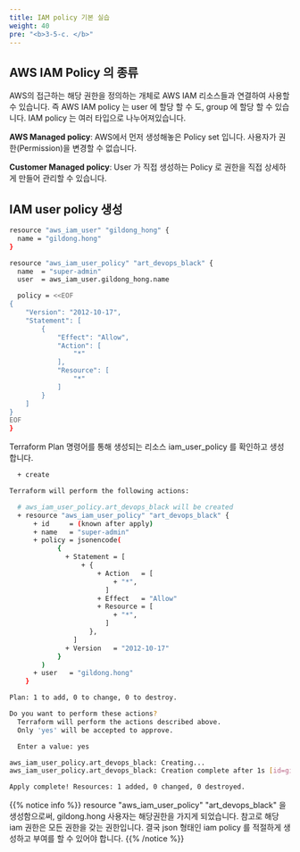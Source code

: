 ```yaml
---
title: IAM policy 기본 실습
weight: 40
pre: "<b>3-5-c. </b>"
---
```



## AWS IAM Policy 의 종류

AWS의 접근하는 해당 권한을 정의하는 개체로 AWS IAM 리소스들과 연결하여 사용할 수 있습니다.
즉 AWS IAM policy 는 user 에 할당 할 수 도, group 에 할당 할 수 있습니다.
IAM policy 는 여러 타입으로 나누어져있습니다.

**AWS Managed policy**: AWS에서 먼저 생성해놓은 Policy set 입니다. 사용자가 권한(Permission)을 변경할 수 없습니다.

**Customer Managed policy**: User 가 직접 생성하는 Policy 로 권한을 직접 상세하게 만들어 관리할 수 있습니다.

## IAM user policy 생성

```bash
resource "aws_iam_user" "gildong_hong" {
  name = "gildong.hong"
}

resource "aws_iam_user_policy" "art_devops_black" {
  name  = "super-admin"
  user  = aws_iam_user.gildong_hong.name

  policy = <<EOF
{
    "Version": "2012-10-17",
    "Statement": [
        {
            "Effect": "Allow",
            "Action": [
                "*"
            ],
            "Resource": [
                "*"
            ]
        }
    ]
}
EOF
}
```

Terraform Plan 명령어를 통해 생성되는 리소스 iam_user_policy 를 확인하고 생성합니다.

```bash
  + create

Terraform will perform the following actions:

  # aws_iam_user_policy.art_devops_black will be created
  + resource "aws_iam_user_policy" "art_devops_black" {
      + id     = (known after apply)
      + name   = "super-admin"
      + policy = jsonencode(
            {
              + Statement = [
                  + {
                      + Action   = [
                          + "*",
                        ]
                      + Effect   = "Allow"
                      + Resource = [
                          + "*",
                        ]
                    },
                ]
              + Version   = "2012-10-17"
            }
        )
      + user   = "gildong.hong"
    }

Plan: 1 to add, 0 to change, 0 to destroy.

Do you want to perform these actions?
  Terraform will perform the actions described above.
  Only 'yes' will be accepted to approve.

  Enter a value: yes

aws_iam_user_policy.art_devops_black: Creating...
aws_iam_user_policy.art_devops_black: Creation complete after 1s [id=gildong.hong:super-admin]

Apply complete! Resources: 1 added, 0 changed, 0 destroyed.
```

{{% notice info %}}
resource "aws_iam_user_policy" "art_devops_black" 을 생성함으로써,
gildong.hong 사용자는 해당권한을 가지게 되었습니다.
참고로 해당 iam 권한은 모든 권한을 갖는 권한입니다.
결국 json 형태인 iam policy 를 적절하게 생성하고 부여를 할 수 있어야 합니다. 
{{% /notice %}}

